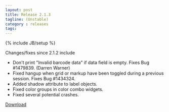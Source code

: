 ```yaml
---
layout: post
title: Release 2.1.3
tagline: (Unstable)
category : releases
tags:
---
```

{% include JB/setup %}

Changes/fixes since 2.1.2 include

- Don't print "Invalid barcode data" if data field is empty. Fixes Bug #1479839. (Darren Warner)
- Fixed hangup when grid or markup have been toggled during a previous session. Fixes Bug #1434324.
- Added shadow attribute to label objects.
- Fixed color groups in color combo widgets.
- Fixed several potential crashes.

[Download](/pages/download.html)
